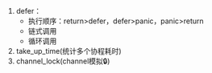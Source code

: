 1. defer：
    - 执行顺序：return>defer，defer>panic，panic>return
    - 链式调用
    - 循环调用
2. take_up_time(统计多个协程耗时)
3. channel_lock(channel模拟🔒)